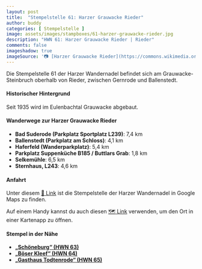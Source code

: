 ```yaml
---
layout: post
title:  "Stempelstelle 61: Harzer Grauwacke Rieder"
author: buddy
categories: [ Stempelstelle ]
image: assets/images/stampboxes/61-harzer-grauwacke-rieder.jpg
description: "HWN 61: Harzer Grauwacke Rieder | Rieder"
comments: false
imageshadow: true
imageSource: '📷 [Harzer Grauwacke Rieder](https://commons.wikimedia.org/wiki/File:Harzer_Grauwacke_Rieder.jpg) von <a href="//commons.wikimedia.org/wiki/User:B.Thomas95" title="User:B.Thomas95">Thomas Binder</a> unter Lizenz [CC BY-SA 4.0](https://creativecommons.org/licenses/by-sa/4.0)'
---
```


Die Stempelstelle 61 der Harzer Wandernadel befindet sich am Grauwacke-Steinbruch oberhalb von Rieder, zwischen Gernrode und Ballenstedt.

#### Historischer Hintergrund

Seit 1935 wird im Eulenbachtal Grauwacke abgebaut.

#### Wanderwege zur Harzer Grauwacke Rieder

- **Bad Suderode (Parkplatz Sportplatz L239)**: 7,4 km
- **Ballenstedt (Parkplatz am Schloss)**: 4,1 km
- **Haferfeld (Wanderparkplatz)**: 5,4 km
- **Parkplatz Suppenküche B185 / Buttlars Grab**: 1,8 km
- **Selkemühle**: 6,5 km
- **Sternhaus, L243**: 4,6 km



#### Anfahrt

Unter diesem [📍 Link](https://www.google.com/maps/dir/?api=1&origin=&destination=51.713333%2C%2011.179444) ist die Stempelstelle der Harzer Wandernadel in Google Maps zu finden.

<div class="android-only">
  Auf einem Handy kannst du auch diesen 
  <a href="geo:51.713333,11.179444">🗺️ Link</a> 
  verwenden, um den Ort in einer Kartenapp zu öffnen.
  <p></p>
</div>

#### Stempel in der Nähe

- [**„Schöneburg“ (HWN 63)**](/stempelstelle-63-schoeneburg-aussichtspunkt)
- [**„Böser Kleef“ (HWN 64)**](/stempelstelle-64-boeser-kleef-aussichtspunkt)
- [**„Gasthaus Todtenrode“ (HWN 65)**](/stempelstelle-65-gasthaus-todtenrode)

